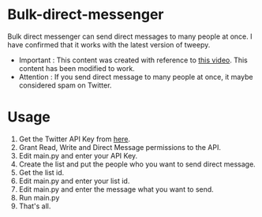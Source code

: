 # Bulk-direct-messenger
Bulk direct messenger can send direct messages to many people at once. I have confirmed that it works with the latest version of tweepy.

 - Important : This content was created with reference to [this video](https://youtu.be/fFzI0h-3USI). This content has been modified to work.
 - Attention : If you send direct message to many people at once, it maybe considered spam on Twitter.

# Usage
1. Get the Twitter API Key from [here](https://developer.twitter.com).
2. Grant Read, Write and Direct Message permissions to the API.
3. Edit main.py and enter your API Key.
4. Create the list and put the people who you want to send direct message.
5. Get the list id.
6. Edit main.py and enter your list id.
7. Edit main.py and enter the message what you want to send.
8. Run main.py
9. That's all.
